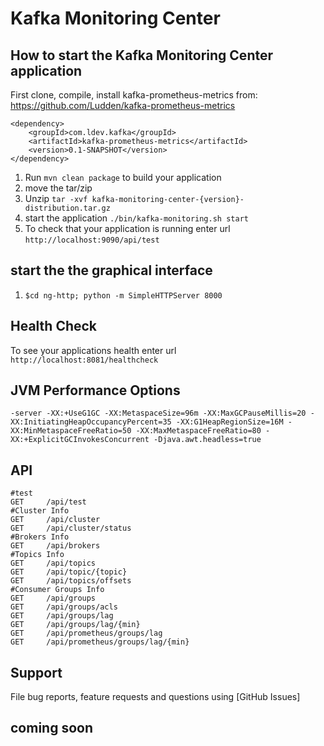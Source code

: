 # Kafka Monitoring Center

How to start the Kafka Monitoring Center application
---

First clone, compile, install kafka-prometheus-metrics from: https://github.com/Ludden/kafka-prometheus-metrics
```
<dependency>
    <groupId>com.ldev.kafka</groupId>
    <artifactId>kafka-prometheus-metrics</artifactId>
    <version>0.1-SNAPSHOT</version>
</dependency>
```

1. Run `mvn clean package` to build your application
2. move the tar/zip
3. Unzip `tar -xvf kafka-monitoring-center-{version}-distribution.tar.gz`
4. start the application `./bin/kafka-monitoring.sh start`
5. To check that your application is running enter url `http://localhost:9090/api/test`

start the the graphical interface
---
1. ``$cd ng-http; python -m SimpleHTTPServer 8000 ``


Health Check
---

To see your applications health enter url `http://localhost:8081/healthcheck`


JVM Performance Options
---

``
-server -XX:+UseG1GC -XX:MetaspaceSize=96m -XX:MaxGCPauseMillis=20 -XX:InitiatingHeapOccupancyPercent=35 -XX:G1HeapRegionSize=16M -XX:MinMetaspaceFreeRatio=50 -XX:MaxMetaspaceFreeRatio=80 -XX:+ExplicitGCInvokesConcurrent -Djava.awt.headless=true
``


API
---
    #test
    GET     /api/test
    #Cluster Info
    GET     /api/cluster
    GET     /api/cluster/status
    #Brokers Info
    GET     /api/brokers
    #Topics Info
    GET     /api/topics
    GET     /api/topic/{topic}
    GET     /api/topics/offsets
    #Consumer Groups Info
    GET     /api/groups
    GET     /api/groups/acls
    GET     /api/groups/lag
    GET     /api/groups/lag/{min}
    GET     /api/prometheus/groups/lag
    GET     /api/prometheus/groups/lag/{min}    


Support
---
File bug reports, feature requests and questions using [GitHub Issues]

coming soon
----